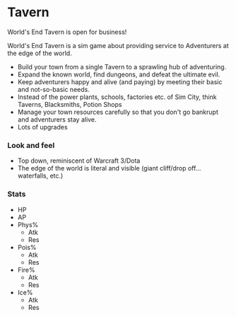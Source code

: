 # Tavern
World's End Tavern is open for business!

World's End Tavern is a sim game about providing service to Adventurers at the edge of the world.

- Build your town from a single Tavern to a sprawling hub of adventuring.
- Expand the known world, find dungeons, and defeat the ultimate evil.
- Keep adventurers happy and alive (and paying) by meeting their basic and not-so-basic needs.
- Instead of the power plants, schools, factories etc. of Sim City, think Taverns, Blacksmiths, Potion Shops
- Manage your town resources carefully so that you don't go bankrupt and adventurers stay alive.
- Lots of upgrades


### Look and feel

- Top down, reminiscent of Warcraft 3/Dota
- The edge of the world is literal and visible (giant cliff/drop off... waterfalls, etc.)


### Stats

- HP
- AP
- Phys%
	- Atk
	- Res
- Pois%
	- Atk
	- Res
- Fire%
	- Atk
	- Res
- Ice%
	- Atk
	- Res
